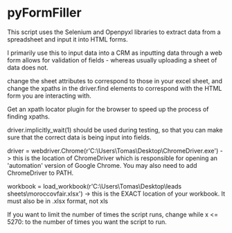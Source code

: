 # pyFormFiller
This script uses the Selenium and Openpyxl libraries to extract data from a spreadsheet and input it into HTML forms.

I primarily use this to input data into a CRM as inputting data through a web form allows for validation of fields - whereas usually uploading a sheet of data does not.

change the sheet attributes to correspond to those in your excel sheet, and change the xpaths in the driver.find elements to correspond with the HTML form you are interacting with.

Get an xpath locator plugin for the browser to speed up the process of finding xpaths.

driver.implicitly_wait(1) should be used during testing, so that you can make sure that the correct data is being input into fields.


driver = webdriver.Chrome(r'C:\Users\Tomas\Desktop\ChromeDriver.exe')   -> this is the location of ChromeDriver which is responsible for opening an 'automation' version of Google Chrome.
You may also need to add ChromeDriver to PATH.

workbook = load_workbook(r'C:\Users\Tomas\Desktop\leads sheets\moroccovfair.xlsx')    -> this is the EXACT location of your workbook. It must also be in .xlsx format, not xls

If you want to limit the number of times the script runs, change while x <= 5270:    to the number of times you want the script to run. 
